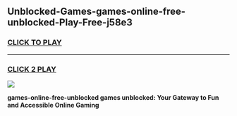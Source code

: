 
## Unblocked-Games-games-online-free-unblocked-Play-Free-j58e3
<h3>
<a href="https://premium76.site?title=games-online-free-unblocked&ref=21A">CLICK TO PLAY</a></h3>
<hr>

<h3>
<a href="https://premium76.site?title=games-online-free-unblocked&ref=21A">CLICK 2 PLAY</a>
  
</h3>

<a href="https://premium76.site?title=games-online-free-unblocked&ref=21A"><img src="https://clearcache.store/games.png"></a>


**games-online-free-unblocked games unblocked: Your Gateway to Fun and Accessible Online Gaming**
